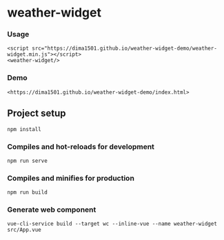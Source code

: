 # weather-widget

### Usage
```
<script src="https://dima1501.github.io/weather-widget-demo/weather-widget.min.js"></script>
<weather-widget/>
```

### Demo
```
<https://dima1501.github.io/weather-widget-demo/index.html>
```

## Project setup
```
npm install
```

### Compiles and hot-reloads for development
```
npm run serve
```

### Compiles and minifies for production
```
npm run build
```

### Generate web component
```
vue-cli-service build --target wc --inline-vue --name weather-widget src/App.vue
```
